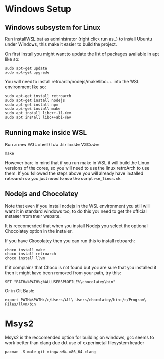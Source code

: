 
# Windows Setup

## Windows subsystem for Linux
Run installWSL.bat as administrator (right click run as..) to install Ubuntu under Windows, this make it easier to build the project.

On first install you might want to update the list of packages available in apt like so:
```
sudo apt-get update
sudo apt-get upgrade
```

You will need to install retroarch/nodejs/make/libc++ into the WSL environment like so:
```
sudo apt-get install retroarch
sudo apt-get install nodejs
sudo apt-get install npm
sudo apt-get install make
sudo apt install libc++-11-dev
sudo apt install libc++abi-dev
```

## Running make inside WSL
Run a new WSL shell (I do this inside VSCode)
```
make
```

However bare in mind that if you run make in WSL it will build the Linux versions of the cores, so you will need to use the linux retroArch to use them. If you followed the steps above you will already have installed retroarch so you just need to use the script ```run_linux.sh```.

## Nodejs and Chocolatey
Note that even if you install nodejs in the WSL environment you still will want it in standard windows too, to do this you need to get the official installer from their website.

It is reccomended that when you install Nodejs you select the optional Chocolatey option in the installer.

If you have Chocolatey then you can run this to install retroarch:
```
choco install make
choco install retroarch
choco install llvm
```

If it complains that Choco is not found but you are sure that you installed it then it might have been removed from your path, try this:
```
SET "PATH=%PATH%;%ALLUSERSPROFILE%\chocolatey\bin"
```
Or in Git Bash:
```
export PATH=$PATH:/c/Users/All\ Users/chocolatey/bin:/c/Program\ Files/llvm/bin
```

# Msys2
Msys2 is the reccomended option for building on windows, gcc seems to work better than clang due dut use of experimetal filesystem header
```
pacman -S make git mingw-w64-x86_64-clang
```